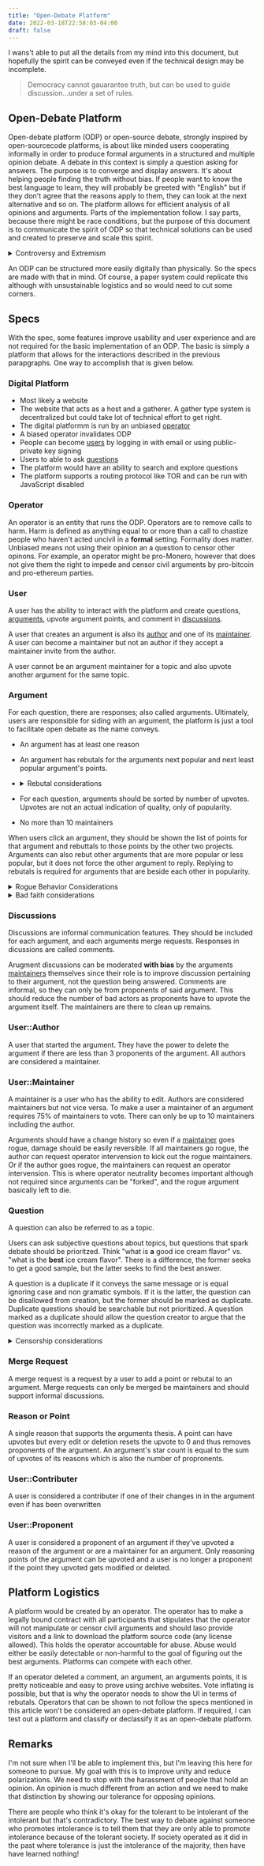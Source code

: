 ```yaml
---
title: "Open-Debate Platform"
date: 2022-03-18T22:58:03-04:00
draft: false
---
```


I wans't able to put all the details from my mind into this document, but hopefully
the spirit can be conveyed even if the technical design may be incomplete.

> Democracy cannot gauarantee truth, but can be used to guide discussion...under a set of rules.

## Open-Debate Platform

Open-debate platform (ODP) or open-source debate, strongly inspired by open-sourcecode platforms, is about like minded users cooperating informally in order to produce formal arguments in a structured and multiple opinion debate. A debate in this context is simply a question asking for answers. The purpose is to converge and display answers. It's about helping people
finding the truth without bias. If people want to know the best language to learn, they will probably be greeted with "English"
but if they don't agree that the reasons apply to them, they can look at the next alternative and so on. The platform
allows for efficient analysis of all opinions and arguments. Parts of the implementation follow. I say parts, because there might be race conditions, but the purpose of this document is to communicate the spirit of ODP so that technical solutions can be used and
created to preserve and scale this spirit.

<details>
<summary>Controversy and Extremism</summary>
Controvery and extremism is expected on a platform like this. The entire point is for an open discussion to
stamp out objectively wrong opinions. For example, murder is wrong; An argument pertaining to killing
would most likely delve into the definition of murder. However, the platform converges upon arguments that are
able to defend their position.

Even though extremism will be present on the platform, uncivil discourse is not to be tolerated.
Civil discussion does not involve calls to genocide or targetting of innocent people. Such a statement would be supressed,
however arguing whether such things are okay will be permitted. There is a difference between debating something
that is immoral vs. actually acting immoraly. Since these arguments don't actually dictate behavior, the ODP
does not have to follow any argument that is able to defend its position.
</details>

An ODP can be structured more easily digitally than physically. So the specs are made with that in mind.
Of course, a paper system could replicate this although with unsustainable logistics and so would need to cut some corners.

## Specs

With the spec, some features improve usability and user experience and are not required for the basic
implementation of an ODP. The basic is simply a platform that allows for the interactions described in the previous parapgraphs.
One way to accomplish that is given below.

### Digital Platform

- Most likely a website
- The website that acts as a host and a gatherer. A gather type system is decentralized but could take lot of technical effort to get right.
- The digital platformm is run by an unbiased [operator](#operator)
- A biased operator invalidates ODP
- People can become [users](#user) by logging in with email or using public-private key signing
- Users to able to ask [questions](#questions)
- The platform would have an ability to search and explore questions
- The platform supports a routing protocol like TOR and can be run with JavaScript disabled

### Operator

An operator is an entity that runs the ODP. Operators are to remove calls to harm. Harm is defined as anything equal to or more than a call to chastize people who haven't acted uncivil in a **formal** setting. Formality does matter. Unbiased means not using their opinion an a question to censor other opinons. For example, an operator might be pro-Monero, however that does not give them the right to impede and censor civil arguments by pro-bitcoin and pro-ethereum parties.

### User

A user has the ability to interact with the platform and create questions, [arguments](#argument), upvote argument points, and comment in [discussions](#discussions).

A user that creates an argument is also its [author](#User::Author) and one of its [maintainer](#User::Maintainer).
A user can become a maintainer but not an author if they accept a maintainer invite from the author.

A user cannot be an argument maintainer for a topic and also upvote another argument for the same topic.

### Argument

For each question, there are responses; also called arguments.
Ultimately, users are responsible for siding with an argument, the platform is just a tool to facilitate open debate as the name conveys.

- An argument has at least one reason
- An argument has rebutals for the arguments next popular and next least popular argument's points.
- <details><summary>Rebutal considerations</summary>
    Replies are to be made to at least 1 rebutal within 2 weeks or the point/rebuttal will be marked as "failed to defend point/rebuttal".
    Hence, points/rebuttals can be shown to the user sorted by point/rebutall defended -> ongoing -> failed to defend.

    This time window feature is very important in order to force discourse. It's very easy to make 1 rebutal and never respond again. Every response to a rebutal must address the rebutal fully. Not addressing a rebutal fully makes the rebutal valid. In that way, points and rebutals can follow a thread type of structure to allow multiple replies and rebutals per point rather than batching all rebutals for a point into one. For less popular arguments, operators are allowed to be leniant about the forced rebutal rule. I'd say if there are more than 5 argument, the bottom 50% won't need to comply with the forced discussion. This is because it's more likely these projects are arguing with bad faith characters and so the operator can use their own prioritization method for rule violation reports.
    </details>
- For each question, arguments should be sorted by number of upvotes. Upvotes are not an actual indication of quality, only of popularity.
- No more than 10 maintainers

When users click an argument, they should be shown the list of points for that argument and rebuttals to those points by the other two projects. Arguments can also rebut other arguments that are more popular or less popular, but it does not force the other argument to reply. Replying to rebutals is required for arguments that are beside each other in popularity.

<details>
<summary>Rogue Behavior Considerations</summary>
Arguments can be recreated (forked) in case of rogue or dormant maintainers. Since people can change
their minds, even if they decide to mess up the old argument they were supporting, history can be restored by a maintainer
in the same argument or by a proponent through forks.
If done correctly, each point has an associated history and id for each point in history.
Then, the upvotes can be restored as long as the users have no upvoted something new, and that point id does not exist
in any older forks. This way, the damage of greifing is reduced. These are all technical discussions though that uphold the
spirit of ODP.
</details>

<details>
<summary>Bad faith considerations</summary>
It is up to operators how to deal with arguing in circles; if people are arguing in circles it is best to close the rebutal. Arguing in circles usually indicates one party is not acting in good faith. Rebutals can be reported as irrelevant and will shadow ban
the user. Shadow ban in this context means that the user will see the platform as if their action was valid.
</details>

### Discussions

Discussions are informal communication features. They should be included for each argument, and each arguments merge requests.
Responses in dicussions are called comments.

Arugment discussions can be moderated **with bias** by the arguments [maintainers](#User::Maintainer) themselves since their role is to improve
discussion pertaining to their argument, not the question being answered. Comments are informal, so they can only be from proponents
of said argument. This should reduce the number of bad actors as proponents have to upvote the argument itself. The maintainers
are there to clean up remains.

### User::Author

A user that started the argument. They have the power to delete the argument if there
are less than 3 proponents of the argument. All authors are considered a maintainer.

### User::Maintainer

A maintainer is a user who has the ability to edit. Authors are considered maintainers but
not vice versa. To make a user a maintainer of an argument requires 75% of maintainers to vote.
There can only be up to 10 maintainers including the author.

Arguments should have a change history so even if a [maintainer](#User::Maintainer) goes rogue, damage should be easily reversible.
If all maintainers go rogue, the author can request operator intervension to kick out the rogue maintainers. Or if the author goes rogue, the maintainers can request an operator intervension. This is where operator neutrality becomes important although not required since arguments can be "forked", and the rogue argument basically left to die.

### Question

A question can also be referred to as a topic.

Users can ask subjective questions about topics, but questions that spark debate should be prioritzed. Think "what is **a** good ice cream flavor" vs. "what is the **best** ice cream flavor". There is a difference, the former seeks to get a good sample, but the latter seeks to find the best answer.

A question is a duplicate if it conveys the same message or is equal ignoring case and non gramatic symbols. If it is the latter,
the question can be disallowed from creation, but the former should be marked as duplicate. Duplicate questions should be searchable but not prioritized. A question marked as a duplicate should allow the question creator to argue that the question was incorrectly marked as a duplicate.

<details>
<summary>Censorship considerations</summary>
Many times on Stackoverflow, questions are marked as duplicate incorrectly on Stackoverflow where as actual duplicates fly by the radar.
These questions are not technical at all, only discussion prompts, so it is imperative to not censor valid questions.
</details>

### Merge Request

A merge request is a request by a user to add a point or rebutal to an argument. Merge requests can only be
merged be maintainers and should support informal discussions.

### Reason or Point

A single reason that supports the arguments thesis. A point can have upvotes but every
edit or deletion resets the upvote to 0 and thus removes proponents of the argument.
An argument's star count is equal to the sum of upvotes of its reasons which is also the number of propronents.

### User::Contributer

A user is considered a contributer if one of their changes in in the argument even if has been overwritten

### User::Proponent

A user is considered a proponent of an argument if they've upvoted a reason of the argument or are a maintainer for an argument.
Only reasoning points of the argument can be upvoted and a user is no longer a proponent if the point they upvoted
gets modified or deleted.

## Platform Logistics

A platform would be created by an operator. The operator has to make a legally bound contract
with all participants that stipulates that the operator will not manipulate or censor civil arguments and should laso provide
visitors and a link to download the platform source code (any license allowed). This holds the operator accountable for abuse.
Abuse would either be easily detectable or non-harmful to the goal of figuring out the best arguments. Platforms
can compete with each other.

If an operator deleted a comment, an argument, an arguments points, it is pretty noticeable and easy to prove using archive websites.
Vote inflating is possible, but that is why the operator needs to show the UI in terms of rebutals. Operators that can be shown
to not follow the specs mentioned in this article won't be considered an open-debate platform. If required, I can test out
a platform and classify or declassify it as an open-debate platform.

## Remarks

I'm not sure when I'll be able to implement this, but I'm leaving this here for someone to pursue. My goal with this is to improve unity and reduce polarizations. We need to stop with the harassment of people that hold an opinion. An opinion is much different from
an action and we need to make that distinction by showing our tolerance for opposing opinions.

There are people who think it's okay for the tolerant to be intolerant of the intolerant but that's contradictory. The best way
to debate against someone who promotes intolerance is to tell them that they are only able to promote intolerance because of the tolerant society. If society operated as it did in the past where tolerance is just the intolerance of the majority, then have have learned nothing!
